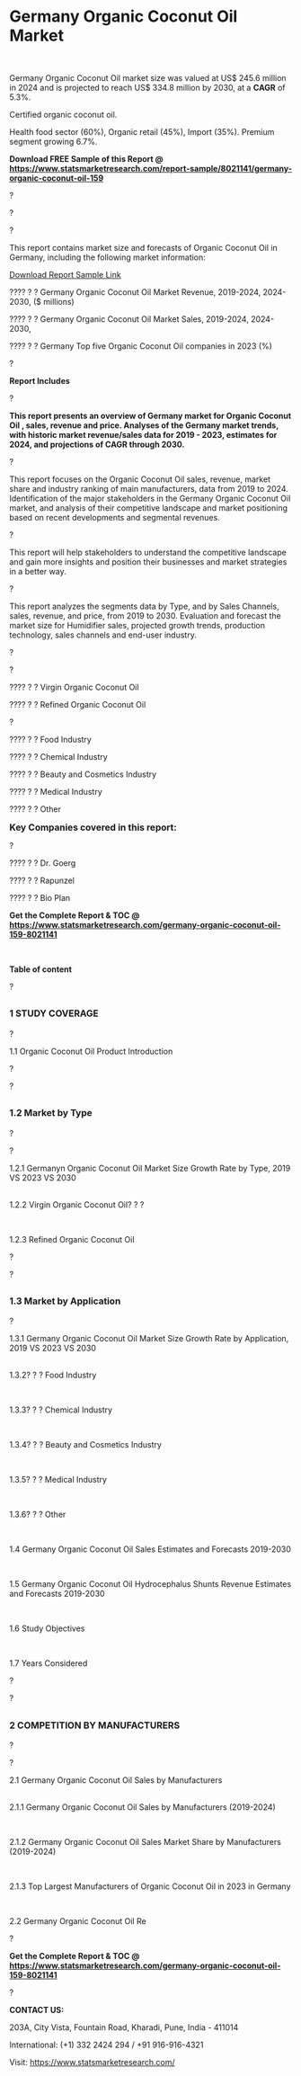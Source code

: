 <h1>Germany Organic Coconut Oil Market</h1><br/><p>Germany Organic Coconut Oil market size was valued at US$ 245.6 million in 2024 and is projected to reach US$ 334.8 million by 2030, at a <strong>CAGR</strong> of 5.3%.</p>
 
 
 
 <p>Certified organic coconut oil.</p>
 
 
 
 <p>Health food sector (60%), Organic retail (45%), Import (35%). Premium segment growing 6.7%.</p>
 
 
 
 <div><b>Download FREE Sample of this Report @ <a href="https://www.statsmarketresearch.com/download-free-sample/8021141/germany-organic-coconut-oil-159">https://www.statsmarketresearch.com/report-sample/8021141/germany-organic-coconut-oil-159</a></b></div>
 
 
 
 <p>? </p>
 
 
 
 <p>? </p>
 
 
 
 <p>? </p>
 
 
 
 <p>This report contains market size and forecasts of Organic Coconut Oil in Germany, including the following market information:</p>
 
 
 
 <p><a href="https://www.statsmarketresearch.com/download-free-sample/8021141/germany-organic-coconut-oil-159">Download Report Sample Link</a></p>
 
 
 
 <p>???? ? ? Germany Organic Coconut Oil Market Revenue, 2019-2024, 2024-2030, ($ millions)</p>
 
 
 
 <p>???? ? ? Germany Organic Coconut Oil Market Sales, 2019-2024, 2024-2030,</p>
 
 
 
 <p>???? ? ? Germany Top five Organic Coconut Oil companies in 2023 (%)</p>
 
 
 
 <p>? </p>
 
 
 
 <p><strong>Report Includes</strong></p>
 
 
 
 <p>? </p>
 
 
 
 <p><strong>This report presents an overview of Germany market for Organic Coconut Oil , sales, revenue and price. Analyses of the Germany market trends, with historic market revenue/sales data for 2019 - 2023, estimates for 2024, and projections of <strong>CAGR</strong> through 2030.</strong></p>
 
 
 
 <p>? </p>
 
 
 
 <p>This report focuses on the Organic Coconut Oil sales, revenue, market share and industry ranking of main manufacturers, data from 2019 to 2024. Identification of the major stakeholders in the Germany Organic Coconut Oil market, and analysis of their competitive landscape and market positioning based on recent developments and segmental revenues.</p>
 
 
 
 <p>? </p>
 
 
 
 <p>This report will help stakeholders to understand the competitive landscape and gain more insights and position their businesses and market strategies in a better way.</p>
 
 
 
 <p>? </p>
 
 
 
 <p>This report analyzes the segments data by Type, and by Sales Channels, sales, revenue, and price, from 2019 to 2030. Evaluation and forecast the market size for Humidifier sales, projected growth trends, production technology, sales channels and end-user industry.</p>
 
 
 
 <p>? </p>
 
 
 
 <p>? </p>
 
 
 
 <p>???? ? ? Virgin Organic Coconut Oil</p>
 
 
 
 <p>???? ? ? Refined Organic Coconut Oil</p>
 
 
 
 <p>? </p>
 
 
 
 <p>???? ? ? Food Industry</p>
 
 
 
 <p>???? ? ? Chemical Industry</p>
 
 
 
 <p>???? ? ? Beauty and Cosmetics Industry</p>
 
 
 
 <p>???? ? ? Medical Industry</p>
 
 
 
 <p>???? ? ? Other</p>
 
 
 
 <p><span style="font-size:16px"><strong>Key Companies covered in this report:</strong></span></p>
 
 
 
 <p>? </p>
 
 
 
 <p>???? ? ? Dr. Goerg</p>
 
 
 
 <p>???? ? ? Rapunzel</p>
 
 
 
 <p>???? ? ? Bio Plan</p>
 
 
 
 <div><b>Get the Complete Report & TOC @ <a href="https://www.statsmarketresearch.com/germany-organic-coconut-oil-159-8021141">https://www.statsmarketresearch.com/germany-organic-coconut-oil-159-8021141</a></b></div>
 
 
 
 <p><br />
 
 <b>Table of content</b></p>
 
 
 
 <p>? </p>
 
 
 
 <h2><span style="font-size:16px"><strong>1 STUDY COVERAGE</strong></span></h2>
 
 
 
 <p>? </p>
 
 
 
 <p>1.1 Organic Coconut Oil Product Introduction</p>
 
 
 
 <p>? </p>
 
 
 
 <p>? </p>
 
 
 
 <h2><span style="font-size:16px"><strong>1.2 Market by Type</strong></span></h2>
 
 
 
 <p>? </p>
 
 
 
 <p>? </p>
 
 
 
 <p>1.2.1 Germanyn Organic Coconut Oil Market Size Growth Rate by Type, 2019 VS 2023 VS 2030<br />
 
 <br />
 
 1.2.2 Virgin Organic Coconut Oil? ? ? <br />
 
 <br />
 
 1.2.3 Refined Organic Coconut Oil<br />
 
 ? </p>
 
 
 
 <p>? </p>
 
 
 
 <h2><span style="font-size:16px"><strong>1.3 Market by Application</strong></span></h2>
 
 
 
 <p>? </p>
 
 
 
 <p>1.3.1 Germany Organic Coconut Oil Market Size Growth Rate by Application, 2019 VS 2023 VS 2030<br />
 
 <br />
 
 1.3.2? ? ? Food Industry<br />
 
 <br />
 
 1.3.3? ? ? Chemical Industry<br />
 
 <br />
 
 1.3.4? ? ? Beauty and Cosmetics Industry<br />
 
 <br />
 
 1.3.5? ? ? Medical Industry<br />
 
 <br />
 
 1.3.6? ? ? Other<br />
 
 <br />
 
 1.4 Germany Organic Coconut Oil Sales Estimates and Forecasts 2019-2030<br />
 
 <br />
 
 1.5 Germany Organic Coconut Oil Hydrocephalus Shunts Revenue Estimates and Forecasts 2019-2030<br />
 
 <br />
 
 1.6 Study Objectives<br />
 
 <br />
 
 1.7 Years Considered</p>
 
 
 
 <p>? </p>
 
 
 
 <p>? </p>
 
 
 
 <h2><span style="font-size:16px"><strong>2 COMPETITION BY MANUFACTURERS</strong></span></h2>
 
 
 
 <p>? </p>
 
 
 
 <p>? </p>
 
 
 
 <p>2.1 Germany Organic Coconut Oil Sales by Manufacturers<br />
 
 <br />
 
 2.1.1 Germany Organic Coconut Oil Sales by Manufacturers (2019-2024)<br />
 
 <br />
 
 2.1.2 Germany Organic Coconut Oil Sales Market Share by Manufacturers (2019-2024)<br />
 
 <br />
 
 2.1.3 Top Largest Manufacturers of Organic Coconut Oil in 2023 in Germany<br />
 
 <br />
 
 2.2 Germany Organic Coconut Oil Re</p>
 
 
 
 <p>? </p>
 
 
 
 <div><b>Get the Complete Report & TOC @ <a href="https://www.statsmarketresearch.com/germany-organic-coconut-oil-159-8021141">https://www.statsmarketresearch.com/germany-organic-coconut-oil-159-8021141</a></b></div>
 
 
 
 <p>? </p>
 
 
 
 <p><b>CONTACT US:</b><br />
 
 203A, City Vista, Fountain Road, Kharadi, Pune, India - 411014<br />
 
 International: (+1) 332 2424 294 / +91 916-916-4321<br />
 
 Visit: <a href="https://www.statsmarketresearch.com/">https://www.statsmarketresearch.com/</a></p>